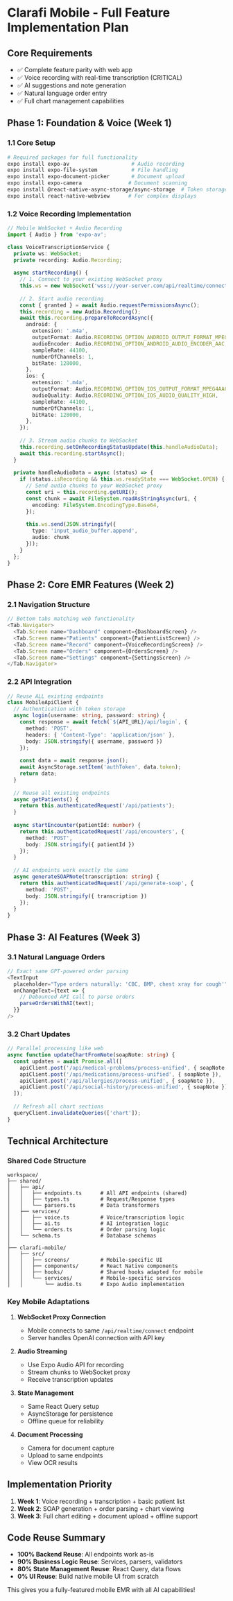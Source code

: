 # Clarafi Mobile - Full Feature Implementation Plan

## Core Requirements
- ✅ Complete feature parity with web app
- ✅ Voice recording with real-time transcription (CRITICAL)
- ✅ AI suggestions and note generation
- ✅ Natural language order entry
- ✅ Full chart management capabilities

## Phase 1: Foundation & Voice (Week 1)

### 1.1 Core Setup
```bash
# Required packages for full functionality
expo install expo-av                    # Audio recording
expo install expo-file-system           # File handling
expo install expo-document-picker       # Document upload
expo install expo-camera               # Document scanning
expo install @react-native-async-storage/async-storage  # Token storage
expo install react-native-webview      # For complex displays
```

### 1.2 Voice Recording Implementation
```typescript
// Mobile WebSocket + Audio Recording
import { Audio } from 'expo-av';

class VoiceTranscriptionService {
  private ws: WebSocket;
  private recording: Audio.Recording;
  
  async startRecording() {
    // 1. Connect to your existing WebSocket proxy
    this.ws = new WebSocket('wss://your-server.com/api/realtime/connect');
    
    // 2. Start audio recording
    const { granted } = await Audio.requestPermissionsAsync();
    this.recording = new Audio.Recording();
    await this.recording.prepareToRecordAsync({
      android: {
        extension: '.m4a',
        outputFormat: Audio.RECORDING_OPTION_ANDROID_OUTPUT_FORMAT_MPEG_4,
        audioEncoder: Audio.RECORDING_OPTION_ANDROID_AUDIO_ENCODER_AAC,
        sampleRate: 44100,
        numberOfChannels: 1,
        bitRate: 128000,
      },
      ios: {
        extension: '.m4a',
        outputFormat: Audio.RECORDING_OPTION_IOS_OUTPUT_FORMAT_MPEG4AAC,
        audioQuality: Audio.RECORDING_OPTION_IOS_AUDIO_QUALITY_HIGH,
        sampleRate: 44100,
        numberOfChannels: 1,
        bitRate: 128000,
      },
    });
    
    // 3. Stream audio chunks to WebSocket
    this.recording.setOnRecordingStatusUpdate(this.handleAudioData);
    await this.recording.startAsync();
  }
  
  private handleAudioData = async (status) => {
    if (status.isRecording && this.ws.readyState === WebSocket.OPEN) {
      // Send audio chunks to your WebSocket proxy
      const uri = this.recording.getURI();
      const chunk = await FileSystem.readAsStringAsync(uri, {
        encoding: FileSystem.EncodingType.Base64,
      });
      
      this.ws.send(JSON.stringify({
        type: 'input_audio_buffer.append',
        audio: chunk
      }));
    }
  };
}
```

## Phase 2: Core EMR Features (Week 2)

### 2.1 Navigation Structure
```typescript
// Bottom tabs matching web functionality
<Tab.Navigator>
  <Tab.Screen name="Dashboard" component={DashboardScreen} />
  <Tab.Screen name="Patients" component={PatientListScreen} />
  <Tab.Screen name="Record" component={VoiceRecordingScreen} />
  <Tab.Screen name="Orders" component={OrdersScreen} />
  <Tab.Screen name="Settings" component={SettingsScreen} />
</Tab.Navigator>
```

### 2.2 API Integration
```typescript
// Reuse ALL existing endpoints
class MobileApiClient {
  // Authentication with token storage
  async login(username: string, password: string) {
    const response = await fetch(`${API_URL}/api/login`, {
      method: 'POST',
      headers: { 'Content-Type': 'application/json' },
      body: JSON.stringify({ username, password })
    });
    
    const data = await response.json();
    await AsyncStorage.setItem('authToken', data.token);
    return data;
  }
  
  // Reuse all existing endpoints
  async getPatients() {
    return this.authenticatedRequest('/api/patients');
  }
  
  async startEncounter(patientId: number) {
    return this.authenticatedRequest('/api/encounters', {
      method: 'POST',
      body: JSON.stringify({ patientId })
    });
  }
  
  // AI endpoints work exactly the same
  async generateSOAPNote(transcription: string) {
    return this.authenticatedRequest('/api/generate-soap', {
      method: 'POST',
      body: JSON.stringify({ transcription })
    });
  }
}
```

## Phase 3: AI Features (Week 3)

### 3.1 Natural Language Orders
```typescript
// Exact same GPT-powered order parsing
<TextInput
  placeholder="Type orders naturally: 'CBC, BMP, chest xray for cough'"
  onChangeText={text => {
    // Debounced API call to parse orders
    parseOrdersWithAI(text);
  }}
/>
```

### 3.2 Chart Updates
```typescript
// Parallel processing like web
async function updateChartFromNote(soapNote: string) {
  const updates = await Promise.all([
    apiClient.post('/api/medical-problems/process-unified', { soapNote }),
    apiClient.post('/api/medications/process-unified', { soapNote }),
    apiClient.post('/api/allergies/process-unified', { soapNote }),
    apiClient.post('/api/social-history/process-unified', { soapNote }),
  ]);
  
  // Refresh all chart sections
  queryClient.invalidateQueries(['chart']);
}
```

## Technical Architecture

### Shared Code Structure
```
workspace/
├── shared/
│   ├── api/
│   │   ├── endpoints.ts      # All API endpoints (shared)
│   │   ├── types.ts          # Request/Response types
│   │   └── parsers.ts        # Data transformers
│   ├── services/
│   │   ├── voice.ts          # Voice/transcription logic
│   │   ├── ai.ts             # AI integration logic
│   │   └── orders.ts         # Order parsing logic
│   └── schema.ts             # Database schemas
│
├── clarafi-mobile/
│   ├── src/
│   │   ├── screens/          # Mobile-specific UI
│   │   ├── components/       # React Native components
│   │   ├── hooks/            # Shared hooks adapted for mobile
│   │   └── services/         # Mobile-specific services
│   │       └── audio.ts      # Expo Audio implementation
```

### Key Mobile Adaptations

1. **WebSocket Proxy Connection**
   - Mobile connects to same `/api/realtime/connect` endpoint
   - Server handles OpenAI connection with API key

2. **Audio Streaming**
   - Use Expo Audio API for recording
   - Stream chunks to WebSocket proxy
   - Receive transcription updates

3. **State Management**
   - Same React Query setup
   - AsyncStorage for persistence
   - Offline queue for reliability

4. **Document Processing**
   - Camera for document capture
   - Upload to same endpoints
   - View OCR results

## Implementation Priority

1. **Week 1**: Voice recording + transcription + basic patient list
2. **Week 2**: SOAP generation + order parsing + chart viewing
3. **Week 3**: Full chart editing + document upload + offline support

## Code Reuse Summary

- **100% Backend Reuse**: All endpoints work as-is
- **90% Business Logic Reuse**: Services, parsers, validators
- **80% State Management Reuse**: React Query, data flows
- **0% UI Reuse**: Build native mobile UI from scratch

This gives you a fully-featured mobile EMR with all AI capabilities!